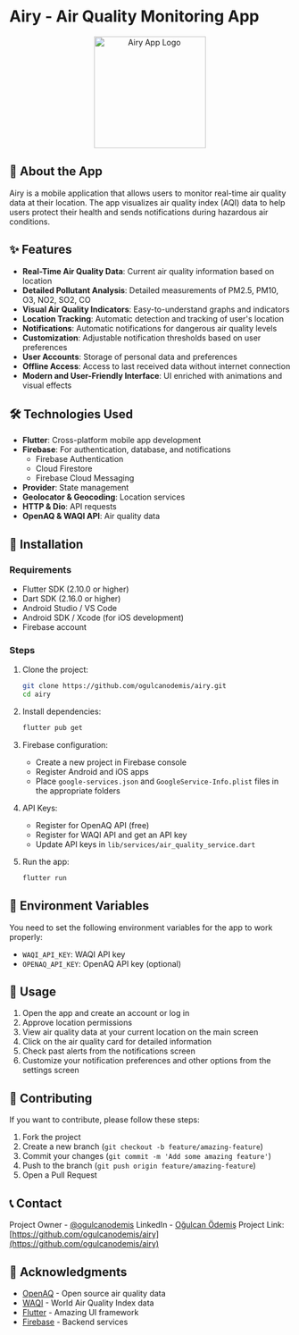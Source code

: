 # Airy - Air Quality Monitoring App

<p align="center">
  <img src="assets/images/app_logo.png" alt="Airy App Logo" width="200"/>
</p>

## 📱 About the App

Airy is a mobile application that allows users to monitor real-time air quality data at their location. The app visualizes air quality index (AQI) data to help users protect their health and sends notifications during hazardous air conditions.

## ✨ Features

- **Real-Time Air Quality Data**: Current air quality information based on location
- **Detailed Pollutant Analysis**: Detailed measurements of PM2.5, PM10, O3, NO2, SO2, CO
- **Visual Air Quality Indicators**: Easy-to-understand graphs and indicators
- **Location Tracking**: Automatic detection and tracking of user's location
- **Notifications**: Automatic notifications for dangerous air quality levels
- **Customization**: Adjustable notification thresholds based on user preferences
- **User Accounts**: Storage of personal data and preferences
- **Offline Access**: Access to last received data without internet connection
- **Modern and User-Friendly Interface**: UI enriched with animations and visual effects

## 🛠️ Technologies Used

- **Flutter**: Cross-platform mobile app development
- **Firebase**: For authentication, database, and notifications
  - Firebase Authentication
  - Cloud Firestore
  - Firebase Cloud Messaging
- **Provider**: State management
- **Geolocator & Geocoding**: Location services
- **HTTP & Dio**: API requests
- **OpenAQ & WAQI API**: Air quality data

## 🚀 Installation

### Requirements

- Flutter SDK (2.10.0 or higher)
- Dart SDK (2.16.0 or higher)
- Android Studio / VS Code
- Android SDK / Xcode (for iOS development)
- Firebase account

### Steps

1. Clone the project:
   ```bash
   git clone https://github.com/ogulcanodemis/airy.git
   cd airy
   ```

2. Install dependencies:
   ```bash
   flutter pub get
   ```

3. Firebase configuration:
   - Create a new project in Firebase console
   - Register Android and iOS apps
   - Place `google-services.json` and `GoogleService-Info.plist` files in the appropriate folders

4. API Keys:
   - Register for OpenAQ API (free)
   - Register for WAQI API and get an API key
   - Update API keys in `lib/services/air_quality_service.dart`

5. Run the app:
   ```bash
   flutter run
   ```

## 🔑 Environment Variables

You need to set the following environment variables for the app to work properly:

- `WAQI_API_KEY`: WAQI API key
- `OPENAQ_API_KEY`: OpenAQ API key (optional)

## 📝 Usage

1. Open the app and create an account or log in
2. Approve location permissions
3. View air quality data at your current location on the main screen
4. Click on the air quality card for detailed information
5. Check past alerts from the notifications screen
6. Customize your notification preferences and other options from the settings screen

## 🤝 Contributing

If you want to contribute, please follow these steps:

1. Fork the project
2. Create a new branch (`git checkout -b feature/amazing-feature`)
3. Commit your changes (`git commit -m 'Add some amazing feature'`)
4. Push to the branch (`git push origin feature/amazing-feature`)
5. Open a Pull Request


## 📞 Contact

Project Owner - [@ogulcanodemis](https://github.com/ogulcanodemis)
LinkedIn - [Oğulcan Ödemiş](https://www.linkedin.com/in/ogulcanodemiss/)
Project Link: [https://github.com/ogulcanodemis/airy](https://github.com/ogulcanodemis/airy)

## 🙏 Acknowledgments

- [OpenAQ](https://openaq.org/) - Open source air quality data
- [WAQI](https://waqi.info/) - World Air Quality Index data
- [Flutter](https://flutter.dev/) - Amazing UI framework
- [Firebase](https://firebase.google.com/) - Backend services 